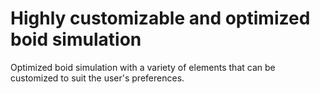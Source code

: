 # Highly customizable and optimized boid simulation

Optimized boid simulation with a variety of elements that can be customized to suit the user's preferences.
